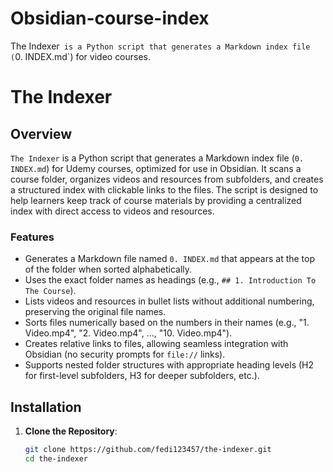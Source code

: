 # Obsidian-course-index
The Indexer` is a Python script that generates a Markdown index file (`0. INDEX.md`) for video courses.
# The Indexer

## Overview
`The Indexer` is a Python script that generates a Markdown index file (`0. INDEX.md`) for Udemy courses, optimized for use in Obsidian. It scans a course folder, organizes videos and resources from subfolders, and creates a structured index with clickable links to the files. The script is designed to help learners keep track of course materials by providing a centralized index with direct access to videos and resources.

### Features
- Generates a Markdown file named `0. INDEX.md` that appears at the top of the folder when sorted alphabetically.
- Uses the exact folder names as headings (e.g., `## 1. Introduction To The Course`).
- Lists videos and resources in bullet lists without additional numbering, preserving the original file names.
- Sorts files numerically based on the numbers in their names (e.g., "1. Video.mp4", "2. Video.mp4", ..., "10. Video.mp4").
- Creates relative links to files, allowing seamless integration with Obsidian (no security prompts for `file://` links).
- Supports nested folder structures with appropriate heading levels (H2 for first-level subfolders, H3 for deeper subfolders, etc.).

## Installation
1. **Clone the Repository**:
   ```bash
   git clone https://github.com/fedi123457/the-indexer.git
   cd the-indexer
